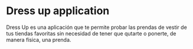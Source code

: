 # Dress up application
 Dress Up es una aplicación que te permite probar las prendas de vestir de tus tiendas favoritas sin necesidad de tener que qutarte o ponerte, de manera física, una prenda.
